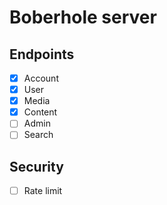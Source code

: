 # Boberhole server

## Endpoints
- [X] Account
- [X] User
- [X] Media
- [X] Content
- [ ] Admin
- [ ] Search

## Security
- [ ] Rate limit